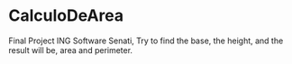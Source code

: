 # CalculoDeArea
Final Project ING Software Senati, Try to find the base, the height, and the result will be, area and perimeter.
